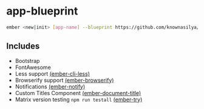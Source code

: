 # app-blueprint

```sh
ember <new|init> [app-name] --blueprint https://github.com/knownasilya/app-blueprint.git
```

## Includes

* Bootstrap
* FontAwesome
* Less support [(ember-cli-less)](https://www.npmjs.org/package/ember-cli-less)
* Browserify support [(ember-browserify)](https://www.npmjs.org/package/ember-browserify)
* Notifications [(ember-notify)](https://www.npmjs.com/package/ember-notify)
* Custom Titles Component [(ember-document-title)](https://www.npmjs.com/package/ember-document-title)
* Matrix version testing `npm run testall` [(ember-try)](https://www.npmjs.com/package/ember-try)
